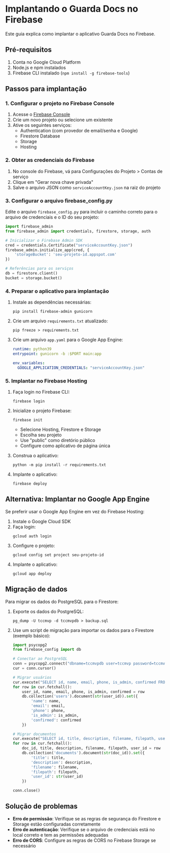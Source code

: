 # Implantando o Guarda Docs no Firebase

Este guia explica como implantar o aplicativo Guarda Docs no Firebase.

## Pré-requisitos

1. Conta no Google Cloud Platform
2. Node.js e npm instalados
3. Firebase CLI instalado (`npm install -g firebase-tools`)

## Passos para implantação

### 1. Configurar o projeto no Firebase Console

1. Acesse o [Firebase Console](https://console.firebase.google.com/)
2. Crie um novo projeto ou selecione um existente
3. Ative os seguintes serviços:
   - Authentication (com provedor de email/senha e Google)
   - Firestore Database
   - Storage
   - Hosting

### 2. Obter as credenciais do Firebase

1. No console do Firebase, vá para Configurações do Projeto > Contas de serviço
2. Clique em "Gerar nova chave privada"
3. Salve o arquivo JSON como `serviceAccountKey.json` na raiz do projeto

### 3. Configurar o arquivo firebase_config.py

Edite o arquivo `firebase_config.py` para incluir o caminho correto para o arquivo de credenciais e o ID do seu projeto:

```python
import firebase_admin
from firebase_admin import credentials, firestore, storage, auth

# Inicializar o Firebase Admin SDK
cred = credentials.Certificate("serviceAccountKey.json")
firebase_admin.initialize_app(cred, {
    'storageBucket': 'seu-projeto-id.appspot.com'
})

# Referências para os serviços
db = firestore.client()
bucket = storage.bucket()
```

### 4. Preparar o aplicativo para implantação

1. Instale as dependências necessárias:
   ```
   pip install firebase-admin gunicorn
   ```

2. Crie um arquivo `requirements.txt` atualizado:
   ```
   pip freeze > requirements.txt
   ```

3. Crie um arquivo `app.yaml` para o Google App Engine:
   ```yaml
   runtime: python39
   entrypoint: gunicorn -b :$PORT main:app
   
   env_variables:
     GOOGLE_APPLICATION_CREDENTIALS: "serviceAccountKey.json"
   ```

### 5. Implantar no Firebase Hosting

1. Faça login no Firebase CLI:
   ```
   firebase login
   ```

2. Inicialize o projeto Firebase:
   ```
   firebase init
   ```
   - Selecione Hosting, Firestore e Storage
   - Escolha seu projeto
   - Use "public" como diretório público
   - Configure como aplicativo de página única

3. Construa o aplicativo:
   ```
   python -m pip install -r requirements.txt
   ```

4. Implante o aplicativo:
   ```
   firebase deploy
   ```

## Alternativa: Implantar no Google App Engine

Se preferir usar o Google App Engine em vez do Firebase Hosting:

1. Instale o Google Cloud SDK
2. Faça login:
   ```
   gcloud auth login
   ```
3. Configure o projeto:
   ```
   gcloud config set project seu-projeto-id
   ```
4. Implante o aplicativo:
   ```
   gcloud app deploy
   ```

## Migração de dados

Para migrar os dados do PostgreSQL para o Firestore:

1. Exporte os dados do PostgreSQL:
   ```
   pg_dump -U tccmvp -d tccmvpdb > backup.sql
   ```

2. Use um script de migração para importar os dados para o Firestore (exemplo básico):
   ```python
   import psycopg2
   from firebase_config import db
   
   # Conectar ao PostgreSQL
   conn = psycopg2.connect("dbname=tccmvpdb user=tccmvp password=tccmvpdb1969 host=localhost")
   cur = conn.cursor()
   
   # Migrar usuários
   cur.execute("SELECT id, name, email, phone, is_admin, confirmed FROM users")
   for row in cur.fetchall():
       user_id, name, email, phone, is_admin, confirmed = row
       db.collection('users').document(str(user_id)).set({
           'name': name,
           'email': email,
           'phone': phone,
           'is_admin': is_admin,
           'confirmed': confirmed
       })
   
   # Migrar documentos
   cur.execute("SELECT id, title, description, filename, filepath, user_id FROM documents")
   for row in cur.fetchall():
       doc_id, title, description, filename, filepath, user_id = row
       db.collection('documents').document(str(doc_id)).set({
           'title': title,
           'description': description,
           'filename': filename,
           'filepath': filepath,
           'user_id': str(user_id)
       })
   
   conn.close()
   ```

## Solução de problemas

- **Erro de permissão**: Verifique se as regras de segurança do Firestore e Storage estão configuradas corretamente
- **Erro de autenticação**: Verifique se o arquivo de credenciais está no local correto e tem as permissões adequadas
- **Erro de CORS**: Configure as regras de CORS no Firebase Storage se necessário 